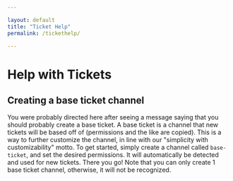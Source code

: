 ```yaml
---

layout: default
title: "Ticket Help"
permalink: /tickethelp/

---
```


# Help with Tickets

## Creating a base ticket channel
You were probably directed here after seeing a message saying that you should probably create a base ticket. A base ticket is a channel that new tickets will be based off of (permissions and the like are copied). This is a way to further customize the channel, in line with our "simplicity with customizability" motto. To get started, simply create a channel called ``base-ticket``, and set the desired permissions. It will automatically be detected and used for new tickets. There you go! Note that you can only create 1 base ticket channel, otherwise, it will not be recognized.
